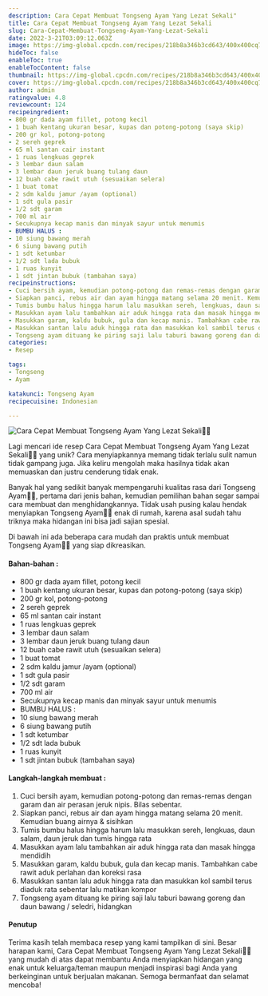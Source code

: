 ```yaml
---
description: Cara Cepat Membuat Tongseng Ayam Yang Lezat Sekali"
title: Cara Cepat Membuat Tongseng Ayam Yang Lezat Sekali
slug: Cara-Cepat-Membuat-Tongseng-Ayam-Yang-Lezat-Sekali
date: 2022-3-21T03:09:12.063Z
image: https://img-global.cpcdn.com/recipes/218b8a346b3cd643/400x400cq70/photo.jpg
hideToc: false
enableToc: true
enableTocContent: false
thumbnail: https://img-global.cpcdn.com/recipes/218b8a346b3cd643/400x400cq70/photo.jpg
cover: https://img-global.cpcdn.com/recipes/218b8a346b3cd643/400x400cq70/photo.jpg
author: admin
ratingvalue: 4.8
reviewcount: 124
recipeingredient:
- 800 gr dada ayam fillet, potong kecil
- 1 buah kentang ukuran besar, kupas dan potong-potong (saya skip)
- 200 gr kol, potong-potong
- 2 sereh geprek
- 65 ml santan cair instant
- 1 ruas lengkuas geprek
- 3 lembar daun salam
- 3 lembar daun jeruk buang tulang daun
- 12 buah cabe rawit utuh (sesuaikan selera)
- 1 buat tomat
- 2 sdm kaldu jamur /ayam (optional)
- 1 sdt gula pasir
- 1/2 sdt garam
- 700 ml air
- Secukupnya kecap manis dan minyak sayur untuk menumis
- BUMBU HALUS :
- 10 siung bawang merah
- 6 siung bawang putih
- 1 sdt ketumbar
- 1/2 sdt lada bubuk
- 1 ruas kunyit
- 1 sdt jintan bubuk (tambahan saya)
recipeinstructions:
- Cuci bersih ayam, kemudian potong-potong dan remas-remas dengan garam dan air perasan jeruk nipis. Bilas sebentar.
- Siapkan panci, rebus air dan ayam hingga matang selama 20 menit. Kemudian buang airnya & sisihkan
- Tumis bumbu halus hingga harum lalu masukkan sereh, lengkuas, daun salam, daun jeruk dan tumis hingga rata
- Masukkan ayam lalu tambahkan air aduk hingga rata dan masak hingga mendidih
- Masukkan garam, kaldu bubuk, gula dan kecap manis. Tambahkan cabe rawit aduk perlahan dan koreksi rasa
- Masukkan santan lalu aduk hingga rata dan masukkan kol sambil terus diaduk rata sebentar lalu matikan kompor
- Tongseng ayam dituang ke piring saji lalu taburi bawang goreng dan daun bawang / seledri, hidangkan
categories:
- Resep

tags:
- Tongseng
- Ayam

katakunci: Tongseng Ayam
recipecuisine: Indonesian

---
```


![Cara Cepat Membuat Tongseng Ayam Yang Lezat Sekali👩‍🍳](https://img-global.cpcdn.com/recipes/218b8a346b3cd643/400x400cq70/photo.jpg)

Lagi mencari ide resep Cara Cepat Membuat Tongseng Ayam Yang Lezat Sekali👩‍🍳 yang unik? Cara menyiapkannya memang tidak terlalu sulit namun tidak gampang juga. Jika keliru mengolah maka hasilnya tidak akan memuaskan dan justru cenderung tidak enak.

Banyak hal yang sedikit banyak mempengaruhi kualitas rasa dari Tongseng Ayam👩‍🍳, pertama dari jenis bahan, kemudian pemilihan bahan segar sampai cara membuat dan menghidangkannya. Tidak usah pusing kalau hendak menyiapkan Tongseng Ayam👩‍🍳 enak di rumah, karena asal sudah tahu triknya maka hidangan ini bisa jadi sajian spesial.

Di bawah ini ada beberapa cara mudah dan praktis untuk membuat Tongseng Ayam👩‍🍳 yang siap dikreasikan.

<!--inarticleads1-->

#### Bahan-bahan :

- 800 gr dada ayam fillet, potong kecil
- 1 buah kentang ukuran besar, kupas dan potong-potong (saya skip)
- 200 gr kol, potong-potong
- 2 sereh geprek
- 65 ml santan cair instant
- 1 ruas lengkuas geprek
- 3 lembar daun salam
- 3 lembar daun jeruk buang tulang daun
- 12 buah cabe rawit utuh (sesuaikan selera)
- 1 buat tomat
- 2 sdm kaldu jamur /ayam (optional)
- 1 sdt gula pasir
- 1/2 sdt garam
- 700 ml air
- Secukupnya kecap manis dan minyak sayur untuk menumis
- BUMBU HALUS :
- 10 siung bawang merah
- 6 siung bawang putih
- 1 sdt ketumbar
- 1/2 sdt lada bubuk
- 1 ruas kunyit
- 1 sdt jintan bubuk (tambahan saya)

<!--inarticleads2-->

#### Langkah-langkah membuat :

1. Cuci bersih ayam, kemudian potong-potong dan remas-remas dengan garam dan air perasan jeruk nipis. Bilas sebentar.
1. Siapkan panci, rebus air dan ayam hingga matang selama 20 menit. Kemudian buang airnya & sisihkan
1. Tumis bumbu halus hingga harum lalu masukkan sereh, lengkuas, daun salam, daun jeruk dan tumis hingga rata
1. Masukkan ayam lalu tambahkan air aduk hingga rata dan masak hingga mendidih
1. Masukkan garam, kaldu bubuk, gula dan kecap manis. Tambahkan cabe rawit aduk perlahan dan koreksi rasa
1. Masukkan santan lalu aduk hingga rata dan masukkan kol sambil terus diaduk rata sebentar lalu matikan kompor
1. Tongseng ayam dituang ke piring saji lalu taburi bawang goreng dan daun bawang / seledri, hidangkan

#### Penutup

Terima kasih telah membaca resep yang kami tampilkan di sini. Besar harapan kami, Cara Cepat Membuat Tongseng Ayam Yang Lezat Sekali👩‍🍳 yang mudah di atas dapat membantu Anda menyiapkan hidangan yang enak untuk keluarga/teman maupun menjadi inspirasi bagi Anda yang berkeinginan untuk berjualan makanan. Semoga bermanfaat dan selamat mencoba!